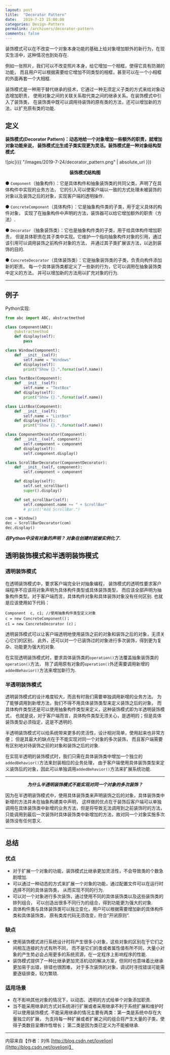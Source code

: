```yaml
---
layout: post
title:  "Decorator Pattern"
date:   2019-7-23 15:00:00
categories: Design-Pattern
permalink: /archivers/decorator-pattern
comments: false
---
```

装饰模式可以在不改变一个对象本身功能的基础上给对象增加额外的新行为，在现实生活中，这种情况也到处存在.

例如一张照片，我们可以不改变照片本身，给它增加一个相框，使得它具有防潮的功能，
而且用户可以根据需要给它增加不同类型的相框，甚至可以在一个小相框的外面再套一个大相框.

装饰模式是一种用于替代继承的技术，它通过一种无须定义子类的方式来给对象动态增加职责，
使用对象之间的关联关系取代类之间的继承关系。在装饰模式中引入了装饰类，
在装饰类中既可以调用待装饰的原有类的方法，还可以增加新的方法，以扩充原有类的功能.
<!--more-->

## **定义**
**装饰模式(Decorator Pattern)：动态地给一个对象增加一些额外的职责，就增加对象功能来说，
装饰模式比生成子类实现更为灵活。装饰模式是一种对象结构型模式.**

![pic]({{ "/images/2019-7-24/decorator_pattern.png" | absolute_url }})

**<center>装饰模式结构图</center>**

● `Component`（抽象构件）：它是具体构件和抽象装饰类的共同父类，声明了在具体构件中实现的业务方法，
它的引入可以使客户端以一致的方式处理未被装饰的对象以及装饰之后的对象，实现客户端的透明操作.

● `ConcreteComponent`（具体构件）：它是抽象构件类的子类，用于定义具体的构件对象，
实现了在抽象构件中声明的方法，装饰器可以给它增加额外的职责（方法）.

● `Decorator`（抽象装饰类）：它也是抽象构件类的子类，用于给具体构件增加职责，
但是具体职责在其子类中实现。它维护一个指向抽象构件对象的引用，通过该引用可以调用装饰之前构件对象的方法，
并通过其子类扩展该方法，以达到装饰的目的.

● `ConcreteDecorator`（具体装饰类）：它是抽象装饰类的子类，负责向构件添加新的职责。
每一个具体装饰类都定义了一些新的行为，它可以调用在抽象装饰类中定义的方法，
并可以增加新的方法用以扩充对象的行为.
* * *
## **例子**
Python实现:

```python
from abc import ABC, abstractmethod

class Component(ABC):
    @abstractmethod
    def display(self):
        pass

class Window(Component):
    def __init__(self):
        self.name = "Windows"
    def display(self):
        print("Show {}.".format(self.name))

class TextBox(Component):
    def __init__(self):
        self.name = "TextBox"
    def display(self):
        print("Show {}.".format(self.name))

class ListBox(Component):
    def __init__(self):
        self.name = "ListBox"
    def display(self):
        print("Show {}.".format(self.name))

class ComponentDecorator(Component):
    def __init__(self, component):
        self.component = component
    def display(self):
        self.component.display()

class ScrollBarDecorator(ComponentDecorator):
    def __init__(self, component):
        self.component = component

    def display(self):
        self.set_scrollbar()
        super().display()

    def set_scrollbar(self):
        self.component.name += " + ScrollBar"
        # print("Add ScrollBar.")

com = Window()
dec = ScrollBarDecorator(com)
dec.display()

```

***在Python中没有对象的声明？ 对象在创建时就被实例化了.***

## **透明装饰模式和半透明装饰模式**
### **透明装饰模式**
在透明装饰模式中，要求客户端完全针对抽象编程，
装饰模式的透明性要求客户端程序不应该将对象声明为具体构件类型或具体装饰类型，
而应该全部声明为抽象构件类型。对于客户端而言，具体构件对象和具体装饰对象没有任何区别.
也就是应该使用如下代码：
```
Component  c, c1; //使用抽象构件类型定义对象
c = new ConcreteComponent()；
c1 = new ConcreteDecorator (c)；
```
透明装饰模式可以让客户端透明地使用装饰之前的对象和装饰之后的对象，无须关心它们的区别，
此外，还可以对一个已装饰过的对象进行多次装饰，得到更为复杂、功能更为强大的对象.

在实现透明装饰模式时，要求具体装饰类的`operation()`方法覆盖抽象装饰类的`operation()`方法，
除了调用原有对象的`operation()`外还需要调用新增的`addedBehavior()`方法来增加新行为.

### **半透明装饰模式**
透明装饰模式的设计难度较大，而且有时我们需要单独调用新增的业务方法。
为了能够调用到新增方法，我们不得不用具体装饰类型来定义装饰之后的对象，
而具体构件类型还是可以使用抽象构件类型来定义，这种装饰模式即为半透明装饰模式，
也就是说，对于客户端而言，具体构件类型无须关心，是透明的；但是具体装饰类型必须指定，这是不透明的.

半透明装饰模式可以给系统带来更多的灵活性，设计相对简单，使用起来也非常方便；
但是其最大的缺点在于不能实现对同一个对象的多次装饰，
而且客户端需要有区别地对待装饰之前的对象和装饰之后的对象.

在实现半透明的装饰模式时，我们只需在具体装饰类中增加一个独立的`addedBehavior()`方法来封装相应的业务处理，
由于客户端使用具体装饰类型来定义装饰后的对象，因此可以单独调用`addedBehavior()`方法来扩展系统功能.
* * *
***<center>为什么半透明装饰模式不能实现对同一个对象的多次装饰？</center>***

因为在半透明装饰模式中，使用具体装饰类来声明装饰之后的对象，具体装饰类中新增的方法并未在抽象构建类中声明，
这样做的优点在于装饰后客户端可以单独调用在具体装饰类中新增的业务方法，但是将导致无法调用到之前装饰时的方法，
只能调用到最后一次装饰时具体装饰类中新增加的方法，故对同一个对象实施多次装饰没有任何意义.
* * *
## **总结**
### **优点**
* 对于扩展一个对象的功能，装饰模式比继承更加灵活性，不会导致类的个数急剧增加.
* 可以通过一种动态的方式来扩展一个对象的功能，通过配置文件可以在运行时选择不同的具体装饰类，
从而实现不同的行为.
* 可以对一个对象进行多次装饰，通过使用不同的具体装饰类以及这些装饰类的排列组合，
可以创造出很多不同行为的组合，得到功能更为强大的对象.
* 具体构件类与具体装饰类可以独立变化，用户可以根据需要增加新的具体构件类和具体装饰类，
原有类库代码无须改变，符合“开闭原则”.

### **缺点**
* 使用装饰模式进行系统设计时将产生很多小对象，这些对象的区别在于它们之间相互连接的方式有所不同，
而不是它们的类或者属性值有所不同，大量小对象的产生势必会占用更多的系统资源，在一定程序上影响程序的性能.
* 装饰模式提供了一种比继承更加灵活机动的解决方案，但同时也意味着比继承更加易于出错，排错也很困难，
对于多次装饰的对象，调试时寻找错误可能需要逐级排查，较为繁琐.

### **适用场景**
* 在不影响其他对象的情况下，以动态、透明的方式给单个对象添加职责.
* 当不能采用继承的方式对系统进行扩展或者采用继承不利于系统扩展和维护时可以使用装饰模式.
不能采用继承的情况主要有两类：第一类是系统中存在大量独立的扩展，
为支持每一种扩展或者扩展之间的组合将产生大量的子类，使得子类数目呈爆炸性增长；
第二类是因为类已定义为不能被继承.

* * *
内容来自【作者：刘伟 [http://blog.csdn.net/lovelion]([http://blog.csdn.net/lovelion)】